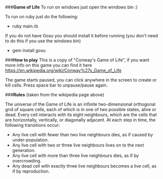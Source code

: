 ###**Game of Life**
To run on windows just open the windows bin :)

To run on ruby just do the following:

 - ruby main.rb

If you do not have Gosu you should install it before running (you don't need to do this if you use the windows bin)

 - gem install gosu

###**How to play**
This is a copy of "Conway's Game of Life", if you want more info on this game you can find it here https://en.wikipedia.org/wiki/Conway%27s_Game_of_Life

The game starts paused, you can click anywhere in the screen to create or kill cells. Press space bar to unpause/pause again.


###**Rules**
(taken from the wikipedia page above)

The universe of the Game of Life is an infinite two-dimensional orthogonal grid of square cells, each of which is in one of two possible states, alive or dead. Every cell interacts with its eight neighbours, which are the cells that are horizontally, vertically, or diagonally adjacent. At each step in time, the following transitions occur:

- Any live cell with fewer than two live neighbours dies, as if caused by under-population.
- Any live cell with two or three live neighbours lives on to the next generation.
- Any live cell with more than three live neighbours dies, as if by overcrowding.
- Any dead cell with exactly three live neighbours becomes a live cell, as if by reproduction.
